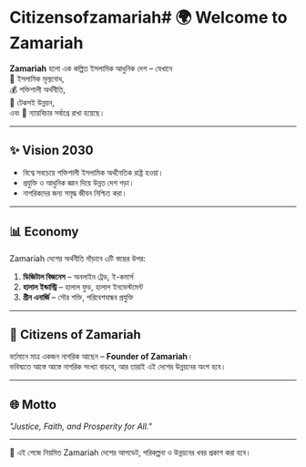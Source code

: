 # Citizensofzamariah# 🌍 Welcome to Zamariah

**Zamariah** হলো এক কল্পিত ইসলামিক আধুনিক দেশ – যেখানে  
🕌 ইসলামিক মূল্যবোধ,  
💰 শক্তিশালী অর্থনীতি,  
🌱 টেকসই উন্নয়ন,  
এবং 🤝 ন্যায়বিচার সর্বাগ্রে রাখা হয়েছে।  

---

## ✨ Vision 2030
- বিশ্বে সবচেয়ে শক্তিশালী ইসলামিক অর্থনৈতিক রাষ্ট্র হওয়া।  
- প্রযুক্তি ও আধুনিক জ্ঞান দিয়ে উন্নত দেশ গড়া।  
- নাগরিকদের জন্য সমৃদ্ধ জীবন নিশ্চিত করা।  

---

## 📊 Economy
Zamariah দেশের অর্থনীতি দাঁড়াবে ৩টি স্তম্ভের উপর:  
1. **ডিজিটাল বিজনেস** – অনলাইন ট্রেড, ই-কমার্স  
2. **হালাল ইন্ডাস্ট্রি** – হালাল ফুড, হালাল ইনভেস্টমেন্ট  
3. **গ্রীন এনার্জি** – সৌর শক্তি, পরিবেশবান্ধব প্রযুক্তি  

---

## 👤 Citizens of Zamariah
বর্তমানে মাত্র একজন নাগরিক আছেন – **Founder of Zamariah**।  
ভবিষ্যতে আস্তে আস্তে নাগরিক সংখ্যা বাড়বে, আর তারাই এই দেশের উন্নয়নের অংশ হবে।  

---

## 🌐 Motto
*"Justice, Faith, and Prosperity for All."*  

---

📌 এই পেজে নিয়মিত Zamariah দেশের আপডেট, পরিকল্পনা ও উন্নয়নের খবর প্রকাশ করা হবে।
